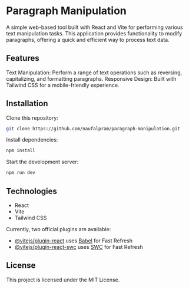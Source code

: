 # Paragraph Manipulation

A simple web-based tool built with React and Vite for performing various text manipulation tasks. This application provides functionality to modify paragraphs, offering a quick and efficient way to process text data.

## Features
Text Manipulation: Perform a range of text operations such as reversing, capitalizing, and formatting paragraphs.
Responsive Design: Built with Tailwind CSS for a mobile-friendly experience.

## Installation
Clone this repository:
```bash
git clone https://github.com/naufalpram/paragraph-manipulation.git
```
Install dependencies:
```bash
npm install
```
Start the development server:
```bash
npm run dev
```

## Technologies
- React
- Vite
- Tailwind CSS

Currently, two official plugins are available:

- [@vitejs/plugin-react](https://github.com/vitejs/vite-plugin-react/blob/main/packages/plugin-react/README.md) uses [Babel](https://babeljs.io/) for Fast Refresh
- [@vitejs/plugin-react-swc](https://github.com/vitejs/vite-plugin-react-swc) uses [SWC](https://swc.rs/) for Fast Refresh

## License
This project is licensed under the MIT License.
